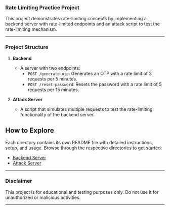 
### Rate Limiting Practice Project

This project demonstrates rate-limiting concepts by implementing a backend server with rate-limited endpoints and an attack script to test the rate-limiting mechanism.

----------

### Project Structure

1.  **Backend**
    
    -   A server with two endpoints:
        -   `POST /generate-otp`: Generates an OTP with a rate limit of 3 requests per 5 minutes.
        -   `POST /reset-password`: Resets the password with a rate limit of 5 requests per 15 minutes.
2.  **Attack Server**
    
    -   A script that simulates multiple requests to test the rate-limiting functionality of the backend server.


## How to Explore

Each directory contains its own README file with detailed instructions, setup, and usage. Browse through the respective directories to get started:

-   [Backend Server](/backend/)
-   [Attack Server](/attack/)

----------

### Disclaimer

This project is for educational and testing purposes only. Do not use it for unauthorized or malicious activities.

----------
